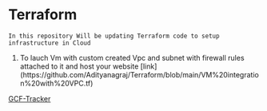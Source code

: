 # Terraform
```
In this repository Will be updating Terraform code to setup infrastructure in Cloud 
```
<ol>
  <li>To lauch Vm with custom created Vpc and subnet with firewall rules attached to it and host your website [link](https://github.com/Adityanagraj/Terraform/blob/main/VM%20integration%20with%20VPC.tf)</li>
</ol>

[GCF-Tracker](https://gcf-tracker.herokuapp.com/)
